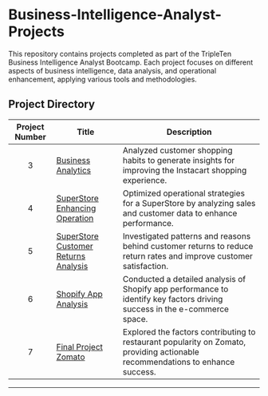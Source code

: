 
# Business-Intelligence-Analyst-Projects

This repository contains projects completed as part of the TripleTen Business Intelligence Analyst Bootcamp. Each project focuses on different aspects of business intelligence, data analysis, and operational enhancement, applying various tools and methodologies.

## Project Directory

| Project Number | Title | Description |
| :------------: | ----- | ----------- |
| 3 | [Business Analytics](https://github.com/Emirachand/Business-Intelligence-Analyst-Projects/tree/main/Sprint%203%20Business%20Analytics) | Analyzed customer shopping habits to generate insights for improving the Instacart shopping experience. |
| 4 | [SuperStore Enhancing Operation](https://github.com/Emirachand/Business-Intelligence-Analyst-Projects/tree/main/Sprint%204%20SuperStore_Enhancing_Operation) | Optimized operational strategies for a SuperStore by analyzing sales and customer data to enhance performance. |
| 5 | [SuperStore Customer Returns Analysis](https://github.com/Emirachand/Business-Intelligence-Analyst-Projects/tree/main/Sprint%205%20SuperStore_Customer_Returns_Analysis) | Investigated patterns and reasons behind customer returns to reduce return rates and improve customer satisfaction. |
| 6 | [Shopify App Analysis](https://github.com/Emirachand/Business-Intelligence-Analyst-Projects/tree/main/Sprint%206%20Shopify_App_Analysis) | Conducted a detailed analysis of Shopify app performance to identify key factors driving success in the e-commerce space. |
| 7 | [Final Project Zomato](https://github.com/Emirachand/Business-Intelligence-Analyst-Projects/tree/main/Sprint%207%20Final%20Project%20Zomato) | Explored the factors contributing to restaurant popularity on Zomato, providing actionable recommendations to enhance success. |

---
